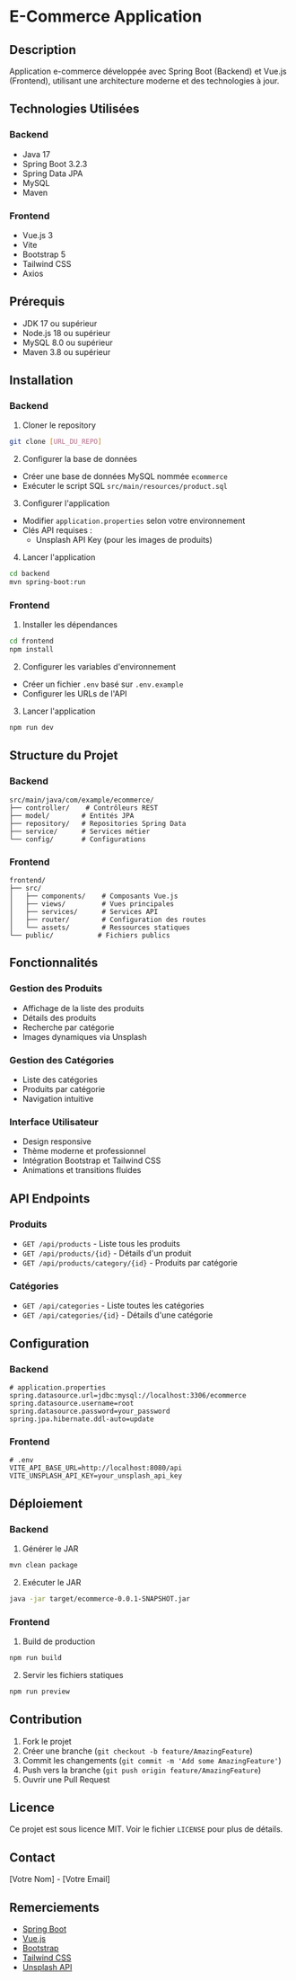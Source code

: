 
# E-Commerce Application

## Description
Application e-commerce développée avec Spring Boot (Backend) et Vue.js (Frontend), utilisant une architecture moderne et des technologies à jour.

## Technologies Utilisées

### Backend
- Java 17
- Spring Boot 3.2.3
- Spring Data JPA
- MySQL
- Maven

### Frontend
- Vue.js 3
- Vite
- Bootstrap 5
- Tailwind CSS
- Axios

## Prérequis
- JDK 17 ou supérieur
- Node.js 18 ou supérieur
- MySQL 8.0 ou supérieur
- Maven 3.8 ou supérieur

## Installation

### Backend
1. Cloner le repository
```bash
git clone [URL_DU_REPO]
```

2. Configurer la base de données
- Créer une base de données MySQL nommée `ecommerce`
- Exécuter le script SQL `src/main/resources/product.sql`

3. Configurer l'application
- Modifier `application.properties` selon votre environnement
- Clés API requises :
  - Unsplash API Key (pour les images de produits)

4. Lancer l'application
```bash
cd backend
mvn spring-boot:run
```

### Frontend
1. Installer les dépendances
```bash
cd frontend
npm install
```

2. Configurer les variables d'environnement
- Créer un fichier `.env` basé sur `.env.example`
- Configurer les URLs de l'API

3. Lancer l'application
```bash
npm run dev
```

## Structure du Projet

### Backend
```
src/main/java/com/example/ecommerce/
├── controller/    # Contrôleurs REST
├── model/        # Entités JPA
├── repository/   # Repositories Spring Data
├── service/      # Services métier
└── config/       # Configurations
```

### Frontend
```
frontend/
├── src/
│   ├── components/    # Composants Vue.js
│   ├── views/         # Vues principales
│   ├── services/      # Services API
│   ├── router/        # Configuration des routes
│   └── assets/        # Ressources statiques
└── public/           # Fichiers publics
```

## Fonctionnalités

### Gestion des Produits
- Affichage de la liste des produits
- Détails des produits
- Recherche par catégorie
- Images dynamiques via Unsplash

### Gestion des Catégories
- Liste des catégories
- Produits par catégorie
- Navigation intuitive

### Interface Utilisateur
- Design responsive
- Thème moderne et professionnel
- Intégration Bootstrap et Tailwind CSS
- Animations et transitions fluides

## API Endpoints

### Produits
- `GET /api/products` - Liste tous les produits
- `GET /api/products/{id}` - Détails d'un produit
- `GET /api/products/category/{id}` - Produits par catégorie

### Catégories
- `GET /api/categories` - Liste toutes les catégories
- `GET /api/categories/{id}` - Détails d'une catégorie

## Configuration

### Backend
```properties
# application.properties
spring.datasource.url=jdbc:mysql://localhost:3306/ecommerce
spring.datasource.username=root
spring.datasource.password=your_password
spring.jpa.hibernate.ddl-auto=update
```

### Frontend
```env
# .env
VITE_API_BASE_URL=http://localhost:8080/api
VITE_UNSPLASH_API_KEY=your_unsplash_api_key
```

## Déploiement

### Backend
1. Générer le JAR
```bash
mvn clean package
```

2. Exécuter le JAR
```bash
java -jar target/ecommerce-0.0.1-SNAPSHOT.jar
```

### Frontend
1. Build de production
```bash
npm run build
```

2. Servir les fichiers statiques
```bash
npm run preview
```

## Contribution
1. Fork le projet
2. Créer une branche (`git checkout -b feature/AmazingFeature`)
3. Commit les changements (`git commit -m 'Add some AmazingFeature'`)
4. Push vers la branche (`git push origin feature/AmazingFeature`)
5. Ouvrir une Pull Request

## Licence
Ce projet est sous licence MIT. Voir le fichier `LICENSE` pour plus de détails.

## Contact
[Votre Nom] - [Votre Email]

## Remerciements
- [Spring Boot](https://spring.io/projects/spring-boot)
- [Vue.js](https://vuejs.org/)
- [Bootstrap](https://getbootstrap.com/)
- [Tailwind CSS](https://tailwindcss.com/)
- [Unsplash API](https://unsplash.com/developers) 